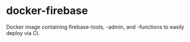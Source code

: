 # docker-firebase
Docker image containing firebase-tools, -admin, and -functions to easily deploy via CI.
